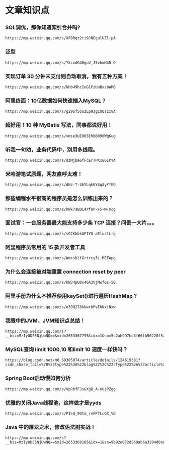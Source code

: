 # 文章知识点



### SQL调优，那你知道索引合并吗?

```
https://mp.weixin.qq.com/s/XFBRqt2ri9JNEgulUZl-pA
```

### 泛型

```
https://mp.weixin.qq.com/s/YkcvdG46guV_J5vbmH4D-Q
```

### 实现订单 30 分钟未支付则自动取消，我有五种方案！

```
https://mp.weixin.qq.com/s/kHb49hcIuG1FzUuBxsbWMQ
```

### 阿里终面：10亿数据如何快速插入MySQL？

```
https://mp.weixin.qq.com/s/gi9Sf5oo2Lp9JgLUQsz1VA
```

### 超好用！10 种 MyBatis 写法，同事都说好用！

```
https://mp.weixin.qq.com/s/vmse3UEO65EhbB090WqKug
```

### 听我一句劝，业务代码中，别用多线程。

```
https://mp.weixin.qq.com/s/dzMjbaGfFcErTPK1G6IPYA
```

### 米哈游笔试原题，网友直呼太难！

```
https://mp.weixin.qq.com/s/dNz-T-4bYLqk0Y4gAyYfEQ
```

### 那些编程水平很高的程序员是怎么训练出来的？

```
https://mp.weixin.qq.com/s/hWk7sBDL4rf8P-F5-M-mcg
```

### 面试官：一台服务器最大能支持多少条 TCP 连接？问倒一大片。。。

```
https://mp.weixin.qq.com/s/sG2KkbkAFIYO-aElur1Lrg
```

### 阿里程序员常用的 15 款开发者工具

```
https://mp.weixin.qq.com/s/WmrshlfGrtrcy3i-MEFApg
```

### 为什么会连接被对端重置 connection reset by peer

```
https://mp.weixin.qq.com/s/kWJ4pUDs4GA3VjMwfGs-5Q
```

### 阿里手册为什么不推荐使用keySet()进行遍历HashMap？

```
https://mp.weixin.qq.com/s/o39Q278kkwrbPvEhNxiNxw
```

### 我眼中的JVM，JVM知识点总结！

```
https://mp.weixin.qq.com/s?__biz=MzIyODE5NjUwNQ==&mid=2653367795&idx=1&sn=5c2ab997bd3f66fb50220f5a71b8aa6c&chksm=f3862405c4f1ad137269de8a776b409dc8019fcdbc2b1b21393af14ecb54a8dc2975b33c82d8&mpshare=1&scene=2&srcid=1212mwLXaI9bWT6cwXFFw5T7&sharer_shareinfo=5f065435ed079d68aae51f3befa058f4&sharer_shareinfo_first=5f065435ed079d68aae51f3befa058f4#rd
```

### MySQL查询 limit 1000,10 和limit 10 速度一样快吗？

```
https://blog.csdn.net/m0_69305074/article/details/124619381?csdn_share_tail=%7B%22type%22%3A%22blog%22%2C%22rType%22%3A%22article%22%2C%22rId%22%3A%22124619381%22%2C%22source%22%3A%22m0_53517143%22%7D&fromshare=blogdetail
```

### Spring Boot启动慢如何分析

```
https://mp.weixin.qq.com/s/VpRbfFJsGXgB_A-nUzPZgg
```

### 优雅的关闭Java线程池，这样做才是yyds

```
https://mp.weixin.qq.com/s/PIeU_9Gtm_reFP7LcGX_VQ
```

### Java 中的屠龙之术，修改语法树实战！

```
https://mp.weixin.qq.com/s?__biz=MzIyODE5NjUwNQ==&mid=2653368165&idx=1&sn=9b92e072d869ab6a3204d0a89b0d9d37&chksm=f3862693c4f1af85ce56e6307b068a7108785ce24cc22e12cda9214759d2f560422ffc1b5db0&mpshare=1&scene=2&srcid=1218toAtltBwvHbswfdYIiSI&sharer_shareinfo=248c7a5820807f7b3656c816e3c49bda&sharer_shareinfo_first=248c7a5820807f7b3656c816e3c49bda#rd
```



























































































































